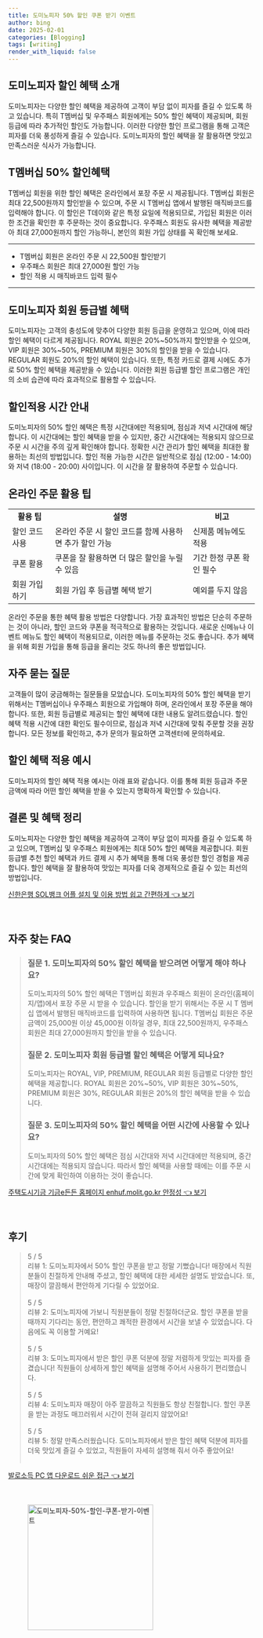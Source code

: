 ```yaml
---
title: 도미노피자 50% 할인 쿠폰 받기 이벤트
author: bing
date: 2025-02-01
categories: [Blogging]
tags: [writing]
render_with_liquid: false
---
```



<h2 id='도미노피자-할인-혜택-소개'>도미노피자 할인 혜택 소개</h2>

<p>도미노피자는 다양한 할인 혜택을 제공하여 고객이 부담 없이 피자를 즐길 수 있도록 하고 있습니다. 특히 T멤버십 및 우주패스 회원에게는 50% 할인 혜택이 제공되며, 회원 등급에 따라 추가적인 할인도 가능합니다. 이러한 다양한 할인 프로그램을 통해 고객은 피자를 더욱 풍성하게 즐길 수 있습니다. 도미노피자의 할인 혜택을 잘 활용하면 맛있고 만족스러운 식사가 가능합니다.</p>

<h2 id='t멤버십-50-할인혜택'>T멤버십 50% 할인혜택</h2>

<p>T멤버십 회원을 위한 할인 혜택은 온라인에서 포장 주문 시 제공됩니다. T멤버십 회원은 최대 22,500원까지 할인받을 수 있으며, 주문 시 T멤버십 앱에서 발행된 매직바코드를 입력해야 합니다. 이 할인은 T데이와 같은 특정 요일에 적용되므로, 가입된 회원은 이러한 조건을 확인한 후 주문하는 것이 중요합니다. 우주패스 회원도 유사한 혜택을 제공받아 최대 27,000원까지 할인 가능하니, 본인의 회원 가입 상태를 꼭 확인해 보세요.</p>

<hr />

<ul>
    <li>T멤버십 회원은 온라인 주문 시 22,500원 할인받기</li>
    <li>우주패스 회원은 최대 27,000원 할인 가능</li>
    <li>할인 적용 시 매직바코드 입력 필수</li>
</ul>

<hr />

<h2 id='도미노피자-회원-등급별-혜택'>도미노피자 회원 등급별 혜택</h2>

<p>도미노피자는 고객의 충성도에 맞추어 다양한 회원 등급을 운영하고 있으며, 이에 따라 할인 혜택이 다르게 제공됩니다. ROYAL 회원은 20%~50%까지 할인받을 수 있으며, VIP 회원은 30%~50%, PREMIUM 회원은 30%의 할인을 받을 수 있습니다. REGULAR 회원도 20%의 할인 혜택이 있습니다. 또한, 특정 카드로 결제 시에도 추가로 50% 할인 혜택을 제공받을 수 있습니다. 이러한 회원 등급별 할인 프로그램은 개인의 소비 습관에 따라 효과적으로 활용할 수 있습니다.</p>

<h2 id='할인적용-시간-안내'>할인적용 시간 안내</h2>

<p>도미노피자의 50% 할인 혜택은 특정 시간대에만 적용되며, 점심과 저녁 시간대에 해당합니다. 이 시간대에는 할인 혜택을 받을 수 있지만, 중간 시간대에는 적용되지 않으므로 주문 시 시간을 주의 깊게 확인해야 합니다. 정확한 시간 관리가 할인 혜택을 최대한 활용하는 최선의 방법입니다. 할인 적용 가능한 시간은 일반적으로 점심 (12:00 - 14:00)와 저녁 (18:00 - 20:00) 사이입니다. 이 시간을 잘 활용하여 주문할 수 있습니다.</p>

<h2 id='온라인-주문-활용-팁'>온라인 주문 활용 팁</h2>

<table>
    <tr>
        <td style="text-align: center; height: 17px;"><b>활용 팁</b></td>
        <td style="text-align: center; height: 17px;"><b>설명</b></td>
        <td style="text-align: center; height: 17px;"><b>비고</b></td>
    </tr>
    <tr>
        <td>할인 코드 사용</td>
        <td>온라인 주문 시 할인 코드를 함께 사용하면 추가 할인 가능</td>
        <td>신제품 메뉴에도 적용</td>
    </tr>
    <tr>
        <td>쿠폰 활용</td>
        <td>쿠폰을 잘 활용하면 더 많은 할인을 누릴 수 있음</td>
        <td>기간 한정 쿠폰 확인 필수</td>
    </tr>
    <tr>
        <td>회원 가입하기</td>
        <td>회원 가입 후 등급별 혜택 받기</td>
        <td>예외를 두지 않음</td>
    </tr>
</table>

<p>온라인 주문을 통한 혜택 활용 방법은 다양합니다. 가장 효과적인 방법은 단순히 주문하는 것이 아니라, 할인 코드와 쿠폰을 적극적으로 활용하는 것입니다. 새로운 신메뉴나 이벤트 메뉴도 할인 혜택이 적용되므로, 이러한 메뉴를 주문하는 것도 좋습니다. 추가 혜택을 위해 회원 가입을 통해 등급을 올리는 것도 하나의 좋은 방법입니다.</p>

<h2 id='자주-묻는-질문'>자주 묻는 질문</h2>

<p>고객들이 많이 궁금해하는 질문들을 모았습니다. 도미노피자의 50% 할인 혜택을 받기 위해서는 T멤버십이나 우주패스 회원으로 가입해야 하며, 온라인에서 포장 주문을 해야 합니다. 또한, 회원 등급별로 제공되는 할인 혜택에 대한 내용도 알려드렸습니다. 할인 혜택 적용 시간에 대한 확인도 필수이므로, 점심과 저녁 시간대에 맞춰 주문할 것을 권장합니다. 모든 정보를 확인하고, 추가 문의가 필요하면 고객센터에 문의하세요.</p>

<h2 id='할인-혜택-적용-예시'>할인 혜택 적용 예시</h2>

<p>도미노피자의 할인 혜택 적용 예시는 아래 표와 같습니다. 이를 통해 회원 등급과 주문 금액에 따라 어떤 할인 혜택을 받을 수 있는지 명확하게 확인할 수 있습니다.</p>

<h2 id='결론-및-혜택-정리'>결론 및 혜택 정리</h2>

<p>도미노피자는 다양한 할인 혜택을 제공하여 고객이 부담 없이 피자를 즐길 수 있도록 하고 있으며, T멤버십 및 우주패스 회원에게는 최대 50% 할인 혜택을 제공합니다. 회원 등급별 추천 할인 혜택과 카드 결제 시 추가 혜택을 통해 더욱 풍성한 할인 경험을 제공합니다. 할인 혜택을 잘 활용하여 맛있는 피자를 더욱 경제적으로 즐길 수 있는 최선의 방법입니다.</p>


<p><a class="click-button" title="신한은행 SOL뱅크 어플 설치 및 이용 방법 쉽고 간편하게" href="https://somered.github.io/posts/%EC%8B%A0%ED%95%9C%EC%9D%80%ED%96%89-SOL%EB%B1%85%ED%81%AC-%EC%96%B4%ED%94%8C-%EC%84%A4%EC%B9%98-%EB%B0%8F-%EC%9D%B4%EC%9A%A9-%EB%B0%A9%EB%B2%95-%EC%89%BD%EA%B3%A0-%EA%B0%84%ED%8E%B8%ED%95%98%EA%B2%8C/" rel="dofollow">신한은행 SOL뱅크 어플 설치 및 이용 방법 쉽고 간편하게 👈 보기</a></p><br>
<h2 id='자주_찾는_FAQ'>자주 찾는 FAQ</h2>
<div itemscope="" itemtype="https://schema.org/FAQPage"> 
<blockquote> 
<div itemscope="" itemprop="mainEntity" itemtype="https://schema.org/Question"> 
<h3 itemprop="name">질문 1. 도미노피자의 50% 할인 혜택을 받으려면 어떻게 해야 하나요?</h3> 
<div itemscope="" itemprop="acceptedAnswer" itemtype="https://schema.org/Answer"> 
<span itemprop="text"> 
<p>도미노피자의 50% 할인 혜택은 T멤버십 회원과 우주패스 회원이 온라인(홈페이지/앱)에서 포장 주문 시 받을 수 있습니다. 할인을 받기 위해서는 주문 시 T 멤버십 앱에서 발행된 매직바코드를 입력하여 사용하면 됩니다. T멤버십 회원은 주문 금액이 25,000원 이상 45,000원 이하일 경우, 최대 22,500원까지, 우주패스 회원은 최대 27,000원까지 할인을 받을 수 있습니다.</p> 
</span> 
</div> 
</div> 

<div itemscope="" itemprop="mainEntity" itemtype="https://schema.org/Question"> 
<h3 itemprop="name">질문 2. 도미노피자 회원 등급별 할인 혜택은 어떻게 되나요?</h3> 
<div itemscope="" itemprop="acceptedAnswer" itemtype="https://schema.org/Answer"> 
<span itemprop="text"> 
<p>도미노피자는 ROYAL, VIP, PREMIUM, REGULAR 회원 등급별로 다양한 할인 혜택을 제공합니다. ROYAL 회원은 20%~50%, VIP 회원은 30%~50%, PREMIUM 회원은 30%, REGULAR 회원은 20%의 할인 혜택을 받을 수 있습니다.</p> 
</span> 
</div> 
</div> 

<div itemscope="" itemprop="mainEntity" itemtype="https://schema.org/Question"> 
<h3 itemprop="name">질문 3. 도미노피자의 50% 할인 혜택을 어떤 시간에 사용할 수 있나요?</h3> 
<div itemscope="" itemprop="acceptedAnswer" itemtype="https://schema.org/Answer"> 
<span itemprop="text"> 
<p>도미노피자의 50% 할인 혜택은 점심 시간대와 저녁 시간대에만 적용되며, 중간 시간대에는 적용되지 않습니다. 따라서 할인 혜택을 사용할 때에는 이를 주문 시간에 맞게 확인하여 이용하는 것이 좋습니다.</p> 
</span> 
</div> 
</div> 

</blockquote> 
</div>
<p><a class="click-button" title="주택도시기금 기금e든든 홈페이지 enhuf.molit.go.kr 안정성" href="https://somered.github.io/posts/%EC%A3%BC%ED%83%9D%EB%8F%84%EC%8B%9C%EA%B8%B0%EA%B8%88-%EA%B8%B0%EA%B8%88e%EB%93%A0%EB%93%A0-%ED%99%88%ED%8E%98%EC%9D%B4%EC%A7%80-enhuf.molit.go.kr-%EC%95%88%EC%A0%95%EC%84%B1/" rel="dofollow">주택도시기금 기금e든든 홈페이지 enhuf.molit.go.kr 안정성 👈 보기</a></p><br>
<h2 id='후기'>후기</h2>
<div itemscope itemtype="https://schema.org/Product">
  <blockquote>
  <div itemprop="review" itemscope itemtype="https://schema.org/Review">
      <div itemprop="reviewRating" itemscope itemtype="https://schema.org/Rating"> <span itemprop="ratingValue">5</span> / <span itemprop="bestRating">5</span> </div>
      <span itemprop="reviewBody">리뷰 1: 도미노피자에서 50% 할인 쿠폰을 받고 정말 기뻤습니다! 매장에서 직원분들이 친절하게 안내해 주셨고, 할인 혜택에 대한 세세한 설명도 받았습니다. 또, 매장이 깔끔해서 편안하게 기다릴 수 있었어요.</span>
  </div>
  <br>
  <div itemprop="review" itemscope itemtype="https://schema.org/Review">
      <div itemprop="reviewRating" itemscope itemtype="https://schema.org/Rating"> <span itemprop="ratingValue">5</span> / <span itemprop="bestRating">5</span> </div>
      <span itemprop="reviewBody">리뷰 2: 도미노피자에 가보니 직원분들이 정말 친절하더군요. 할인 쿠폰을 받을 때까지 기다리는 동안, 편안하고 쾌적한 환경에서 시간을 보낼 수 있었습니다. 다음에도 꼭 이용할 거예요!</span>
  </div>
  <br>
  <div itemprop="review" itemscope itemtype="https://schema.org/Review">
      <div itemprop="reviewRating" itemscope itemtype="https://schema.org/Rating"> <span itemprop="ratingValue">5</span> / <span itemprop="bestRating">5</span> </div>
      <span itemprop="reviewBody">리뷰 3: 도미노피자에서 받은 할인 쿠폰 덕분에 정말 저렴하게 맛있는 피자를 즐겼습니다! 직원들이 상세하게 할인 혜택을 설명해 주어서 사용하기 편리했습니다.</span>
  </div>
  <br>
  <div itemprop="review" itemscope itemtype="https://schema.org/Review">
      <div itemprop="reviewRating" itemscope itemtype="https://schema.org/Rating"> <span itemprop="ratingValue">5</span> / <span itemprop="bestRating">5</span> </div>
      <span itemprop="reviewBody">리뷰 4: 도미노피자 매장이 아주 깔끔하고 직원들도 항상 친절합니다. 할인 쿠폰을 받는 과정도 매끄러워서 시간이 전혀 걸리지 않았어요!</span>
  </div>
  <br>
  <div itemprop="review" itemscope itemtype="https://schema.org/Review">
      <div itemprop="reviewRating" itemscope itemtype="https://schema.org/Rating"> <span itemprop="ratingValue">5</span> / <span itemprop="bestRating">5</span> </div>
      <span itemprop="reviewBody">리뷰 5: 정말 만족스러웠습니다. 도미노피자에서 받은 할인 혜택 덕분에 피자를 더욱 맛있게 즐길 수 있었고, 직원들이 자세히 설명해 줘서 아주 좋았어요!</span>
  </div>
  <br>
  </blockquote>
</div>
<p><a class="click-button" title="발로소득 PC 앱 다운로드 쉬운 접근" href="https://somered.github.io/posts/%EB%B0%9C%EB%A1%9C%EC%86%8C%EB%93%9D-PC-%EC%95%B1-%EB%8B%A4%EC%9A%B4%EB%A1%9C%EB%93%9C-%EC%89%AC%EC%9A%B4-%EC%A0%91%EA%B7%BC/" rel="dofollow">발로소득 PC 앱 다운로드 쉬운 접근 👈 보기</a></p><br>
<figure class="image"><img src="https://somered.github.io/assets/img/thumbnail/도미노피자-50%-할인-쿠폰-받기-이벤트.webp" alt="도미노피자-50%-할인-쿠폰-받기-이벤트" width="256" height="256"></figure>